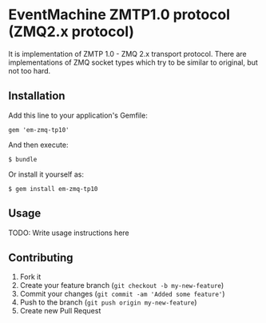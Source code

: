 # EventMachine ZMTP1.0 protocol (ZMQ2.x protocol)

It is implementation of ZMTP 1.0 - ZMQ 2.x transport protocol.
There are implementations of ZMQ socket types which try to be
similar to original, but not too hard.

## Installation

Add this line to your application's Gemfile:

    gem 'em-zmq-tp10'

And then execute:

    $ bundle

Or install it yourself as:

    $ gem install em-zmq-tp10

## Usage

TODO: Write usage instructions here

## Contributing

1. Fork it
2. Create your feature branch (`git checkout -b my-new-feature`)
3. Commit your changes (`git commit -am 'Added some feature'`)
4. Push to the branch (`git push origin my-new-feature`)
5. Create new Pull Request
